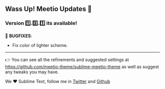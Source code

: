 ## Wass Up! Meetio Updates 🎁

### Version 1️⃣.5️⃣.1️⃣ its available!

👾 **BUGFIXES**:

* Fix color of lighter scheme.

---

👉 You can see all the refinements and suggested settings at https://github.com/meetio-theme/sublime-meetio-theme
as well as suggest any tweaks you may have.

We ♥️ Sublime Text, follow me in [Twitter](https://twitter.com/mauroreisviera) and
[Github](https://github.com/mauroreisvieira/)
